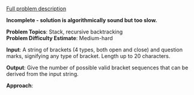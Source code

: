 [Full problem description](https://mausa21.kattis.com/problems/bracketpairing)

**Incomplete - solution is algorithmically sound but too slow.**

**Problem Topics**: Stack, recursive backtracking  
**Problem Difficulty Estimate**: Medium-hard

**Input**: A string of brackets (4 types, both open and close) and question marks, signifying any type of bracket.  Length up to 20 characters.

**Output**:  Give the number of possible valid bracket sequences that can be derived from the input string. 

**Approach**: 
